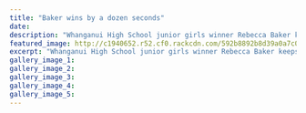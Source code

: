 ```yaml
---
title: "Baker wins by a dozen seconds"
date: 
description: "Whanganui High School junior girls winner Rebecca Baker keeps ahead of senior girls winner Caitlyn Alabaster in their combined 3000m race on Thursday..."
featured_image: http://c1940652.r52.cf0.rackcdn.com/592b8892b8d39a0a7c000c3c/REBECCA-BAKER-WINS-CHRON-PHOTO.jpg
excerpt: "Whanganui High School junior girls winner Rebecca Baker keeps ahead of senior girls winner Caitlyn Alabaster in their combined 3000m race on Thursday."
gallery_image_1: 
gallery_image_2: 
gallery_image_3: 
gallery_image_4: 
gallery_image_5: 
---
```

